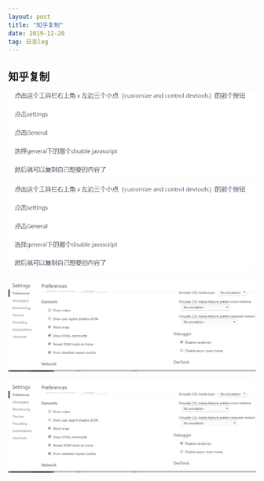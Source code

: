```yaml
---
layout: post
title: "知乎复制"
date: 2019-12-20
tag: 日志log
---
```








## 知乎复制

![知乎不能复制](/images/posts/picture/%E7%9F%A5%E4%B9%8E%E4%B8%8D%E8%83%BD%E5%A4%8D%E5%88%B6.png)

![知乎不能复制](../images/posts/picture/%E7%9F%A5%E4%B9%8E%E4%B8%8D%E8%83%BD%E5%A4%8D%E5%88%B6.png)







![知乎能复制](/images/posts/picture/%E7%9F%A5%E4%B9%8E%E8%83%BD%E5%A4%8D%E5%88%B6.png)



![知乎能复制](../images/posts/picture/%E7%9F%A5%E4%B9%8E%E8%83%BD%E5%A4%8D%E5%88%B6.png)